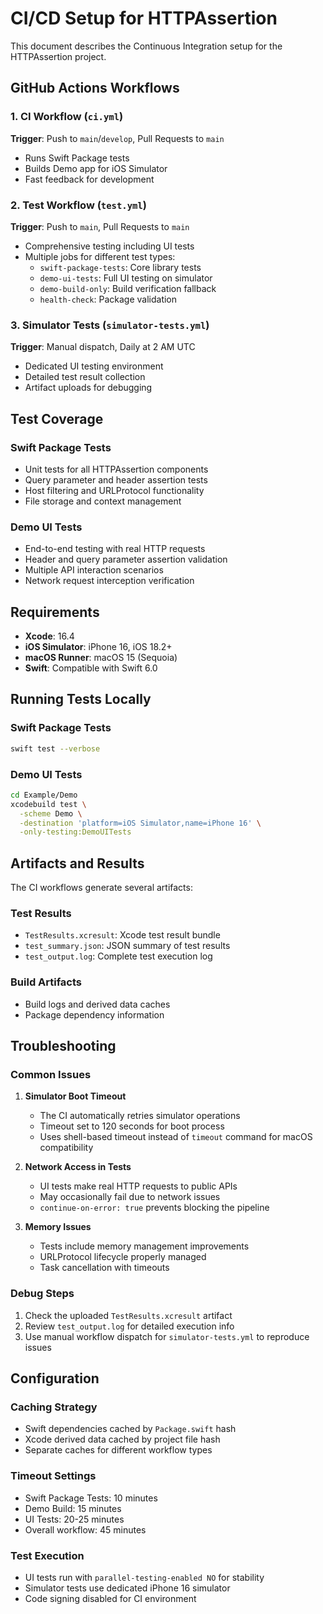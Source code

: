 # CI/CD Setup for HTTPAssertion

This document describes the Continuous Integration setup for the HTTPAssertion project.

## GitHub Actions Workflows

### 1. CI Workflow (`ci.yml`)
**Trigger**: Push to `main`/`develop`, Pull Requests to `main`
- Runs Swift Package tests
- Builds Demo app for iOS Simulator
- Fast feedback for development

### 2. Test Workflow (`test.yml`) 
**Trigger**: Push to `main`, Pull Requests to `main`
- Comprehensive testing including UI tests
- Multiple jobs for different test types:
  - `swift-package-tests`: Core library tests
  - `demo-ui-tests`: Full UI testing on simulator
  - `demo-build-only`: Build verification fallback
  - `health-check`: Package validation

### 3. Simulator Tests (`simulator-tests.yml`)
**Trigger**: Manual dispatch, Daily at 2 AM UTC
- Dedicated UI testing environment
- Detailed test result collection
- Artifact uploads for debugging

## Test Coverage

### Swift Package Tests
- Unit tests for all HTTPAssertion components
- Query parameter and header assertion tests
- Host filtering and URLProtocol functionality
- File storage and context management

### Demo UI Tests  
- End-to-end testing with real HTTP requests
- Header and query parameter assertion validation
- Multiple API interaction scenarios
- Network request interception verification

## Requirements

- **Xcode**: 16.4
- **iOS Simulator**: iPhone 16, iOS 18.2+
- **macOS Runner**: macOS 15 (Sequoia)
- **Swift**: Compatible with Swift 6.0

## Running Tests Locally

### Swift Package Tests
```bash
swift test --verbose
```

### Demo UI Tests
```bash
cd Example/Demo
xcodebuild test \
  -scheme Demo \
  -destination 'platform=iOS Simulator,name=iPhone 16' \
  -only-testing:DemoUITests
```

## Artifacts and Results

The CI workflows generate several artifacts:

### Test Results
- `TestResults.xcresult`: Xcode test result bundle
- `test_summary.json`: JSON summary of test results
- `test_output.log`: Complete test execution log

### Build Artifacts
- Build logs and derived data caches
- Package dependency information

## Troubleshooting

### Common Issues

1. **Simulator Boot Timeout**
   - The CI automatically retries simulator operations
   - Timeout set to 120 seconds for boot process
   - Uses shell-based timeout instead of `timeout` command for macOS compatibility

2. **Network Access in Tests**
   - UI tests make real HTTP requests to public APIs
   - May occasionally fail due to network issues
   - `continue-on-error: true` prevents blocking the pipeline

3. **Memory Issues**
   - Tests include memory management improvements
   - URLProtocol lifecycle properly managed
   - Task cancellation with timeouts

### Debug Steps

1. Check the uploaded `TestResults.xcresult` artifact
2. Review `test_output.log` for detailed execution info
3. Use manual workflow dispatch for `simulator-tests.yml` to reproduce issues

## Configuration

### Caching Strategy
- Swift dependencies cached by `Package.swift` hash
- Xcode derived data cached by project file hash
- Separate caches for different workflow types

### Timeout Settings
- Swift Package Tests: 10 minutes
- Demo Build: 15 minutes  
- UI Tests: 20-25 minutes
- Overall workflow: 45 minutes

### Test Execution
- UI tests run with `parallel-testing-enabled NO` for stability
- Simulator tests use dedicated iPhone 16 simulator
- Code signing disabled for CI environment
